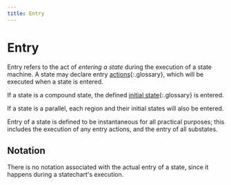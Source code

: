 ```yaml
---
title: Entry
---
```


# Entry

Entry refers to the act of _entering a state_ during the execution of a state machine.  A state may declare entry [actions](action.html){:.glossary}, which will be executed when a state is entered.

If a state is a compound state, the defined [initial state](initial-state.html){:.glossary} is entered.

If a state is a parallel, each region and their initial states will also be entered.

Entry of a state is defined to be instantaneous for all practical purposes; this includes the execution of any entry actions, and the entry of all substates.

## Notation

There is no notation associated with the actual entry of a state, since it happens during a statechart's execution.

